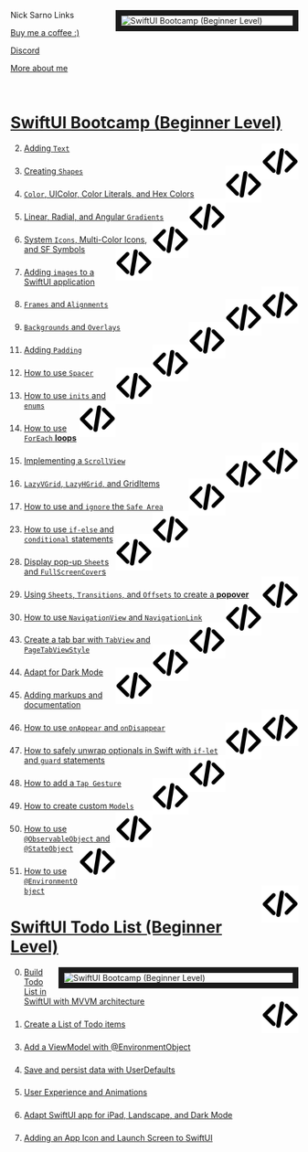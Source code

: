 <a href="https://www.youtube.com/playlist?list=PLwvDm4VfkdphqETTBf-DdjCoAvhai1QpO" target="_blank"><img src="https://img.youtube.com/vi/-Yp0LS61Nxk/0.jpg" 
alt="SwiftUI Bootcamp (Beginner Level)" align="right" width="300" border="10" /></a>

<summary>Nick Sarno Links</summary>
   
[Buy me a coffee :)](https://www.buymeacoffee.com/nicksarno)
   
[Discord](https://discord.com/invite/vhKKyYTGDb)
   
[More about me](https://www.nicksarno.com/)

<br>

# [ SwiftUI Bootcamp (Beginner Level)](https://www.youtube.com/playlist?list=PLwvDm4VfkdphqETTBf-DdjCoAvhai1QpO)

2) [Adding `Text`](https://www.youtube.com/watch?v=RKfkG01x79w&list=PLwvDm4VfkdphqETTBf-DdjCoAvhai1QpO&index=3)
   <a href="SwiftfulThinkingBootcamp/SwiftfulThinkingBootcamp/TextBootcamp.swift" target="_blank"><img src="code.svg" align="right">
   </a>

###

3) [Creating `Shapes`](https://www.youtube.com/watch?v=1dWHjdWgS5M&list=PLwvDm4VfkdphqETTBf-DdjCoAvhai1QpO&index=4)
   <a href="SwiftfulThinkingBootcamp/SwiftfulThinkingBootcamp/ShapesBootcamp.swift" target="_blank"><img src="code.svg" align="right">
   </a>

###

4) [`Color`, UIColor, Color Literals, and Hex Colors](https://www.youtube.com/watch?v=pqnLevvM7Rs&list=PLwvDm4VfkdphqETTBf-DdjCoAvhai1QpO&index=7)
   <a href="SwiftfulThinkingBootcamp/SwiftfulThinkingBootcamp/ColorsBootcamp.swift" target="_blank"><img src="code.svg" align="right">
   </a>

###

5) [Linear, Radial, and Angular `Gradients`](https://www.youtube.com/watch?v=EPoxQHwVnj0&list=PLwvDm4VfkdphqETTBf-DdjCoAvhai1QpO&index=6)
   <a href="SwiftfulThinkingBootcamp/SwiftfulThinkingBootcamp/GradientsBootcamp.swift" target="_blank"><img src="code.svg" align="right">
   </a>

###

6) [System `Icons`, Multi-Color Icons, and SF Symbols](https://www.youtube.com/watch?v=Giq8jRnh0Gk&list=PLwvDm4VfkdphqETTBf-DdjCoAvhai1QpO&index=7)
   <a href="SwiftfulThinkingBootcamp/SwiftfulThinkingBootcamp/IconsBootcamp.swift" target="_blank"><img src="code.svg" align="right">
   </a>

###

7) [Adding `images` to a SwiftUI application](https://www.youtube.com/watch?v=MeoiHFdIeR8&list=PLwvDm4VfkdphqETTBf-DdjCoAvhai1QpO&index=8)
   <a href="SwiftfulThinkingBootcamp/SwiftfulThinkingBootcamp/ImageBootcamp.swift" target="_blank"><img src="code.svg" align="right">
   </a>

###

8) [`Frames` and `Alignments`](https://www.youtube.com/watch?v=BN8IEiM_3qI&list=PLwvDm4VfkdphqETTBf-DdjCoAvhai1QpO&index=9)
   <a href="SwiftfulThinkingBootcamp/SwiftfulThinkingBootcamp/FrameBootcamp.swift" target="_blank"><img src="code.svg" align="right">
   </a>

###

9) [`Backgrounds` and `Overlays`](https://www.youtube.com/watch?v=FQdGt24LMRs&list=PLwvDm4VfkdphqETTBf-DdjCoAvhai1QpO&index=10)
   <a href="SwiftfulThinkingBootcamp/SwiftfulThinkingBootcamp/BackgroundAndOverlayBootcamp.swift" target="_blank"><img src="code.svg" align="right">
   </a>

###

11) [Adding `Padding`](https://www.youtube.com/watch?v=MuOtLPQ4jR4&list=PLwvDm4VfkdphqETTBf-DdjCoAvhai1QpO&index=12&ab_channel=SwiftfulThinking)
    <a href="SwiftfulThinkingBootcamp/SwiftfulThinkingBootcamp/PaddeingAndSpacerBootcamp.swift" target="_blank"><img src="code.svg" align="right">
    </a>

###

12) [How to use `Spacer`](https://www.youtube.com/watch?v=cL23Wx-zbJU&list=PLwvDm4VfkdphqETTBf-DdjCoAvhai1QpO&index=13&ab_channel=SwiftfulThinking)
    <a href="SwiftfulThinkingBootcamp/SwiftfulThinkingBootcamp/SpacerBootcamp.swift" target="_blank"><img src="code.svg" align="right">
    </a>

###

13) [How to use `inits` and `enums`](https://www.youtube.com/watch?v=su0KLQq0JM0&list=PLwvDm4VfkdphqETTBf-DdjCoAvhai1QpO&index=14&ab_channel=SwiftfulThinking)
    <a href="SwiftfulThinkingBootcamp/SwiftfulThinkingBootcamp/InitalizerBootcamp.swift" target="_blank"><img src="code.svg" align="right">
    </a>

###

14) [How to use `ForEach` **loops**](https://www.youtube.com/watch?v=tXFwyFdkSas&list=PLwvDm4VfkdphqETTBf-DdjCoAvhai1QpO&index=31&ab_channel=SwiftfulThinking)
    <a href="SwiftfulThinkingBootcamp/SwiftfulThinkingBootcamp/NavigationViewBootcamp.swift" target="_blank"><img src="code.svg" align="right">
    </a>

###

15) [Implementing a `ScrollView`](https://www.youtube.com/watch?v=9QhhpeYKjOs&list=PLwvDm4VfkdphqETTBf-DdjCoAvhai1QpO&index=16&ab_channel=SwiftfulThinking)
    <a href="SwiftfulThinkingBootcamp/SwiftfulThinkingBootcamp/ScrolViewBootcamp.swift" target="_blank"><img src="code.svg" align="right">
    </a>

###

16) [`LazyVGrid`, `LazyHGrid`, and GridItems](https://www.youtube.com/watch?v=vHvb7LH8VuE&list=PLwvDm4VfkdphqETTBf-DdjCoAvhai1QpO&index=17)
    <a href="SwiftfulThinkingBootcamp/SwiftfulThinkingBootcamp/GridBootcamp.swift" target="_blank"><img src="code.svg" align="right">
    </a>

###

17) [How to use and `ignore` the `Safe Area`](https://www.youtube.com/watch?v=_0NDKxvfg40&list=PLwvDm4VfkdphqETTBf-DdjCoAvhai1QpO&index=18)
    <a href="SwiftfulThinkingBootcamp/SwiftfulThinkingBootcamp/SafeAreaBootcamp.swift" target="_blank"><img src="code.svg" align="right">
    </a>

###


23) [How to use `if-else` and `conditional` statements](https://www.youtube.com/watch?v=W8sGT16WAkQ&list=PLwvDm4VfkdphqETTBf-DdjCoAvhai1QpO&index=24)
    <a href="SwiftfulThinkingBootcamp/SwiftfulThinkingBootcamp/ConditionalBootcamp.swift" target="_blank"><img src="code.svg" align="right">
    </a>

###

28) [Display pop-up `Sheet`s and `FullScreenCover`s](https://www.youtube.com/watch?v=ddr3E0l4gIQ&list=PLwvDm4VfkdphqETTBf-DdjCoAvhai1QpO&index=29&ab_channel=SwiftfulThinking)
    <a href="SwiftfulThinkingBootcamp/SwiftfulThinkingBootcamp/SheetsBootcamp.swift" target="_blank"><img src="code.svg" align="right">
    </a>

###

29) [Using `Sheets`, `Transitions`, and `Offsets` to create a **popover**](https://www.youtube.com/watch?v=5QDvfNQF304&list=PLwvDm4VfkdphqETTBf-DdjCoAvhai1QpO&index=30)
    <a href="SwiftfulThinkingBootcamp/SwiftfulThinkingBootcamp/PopoverBootcamp.swift" target="_blank"><img src="code.svg" align="right">
    </a>

###

30) [How to use `NavigationView` and `NavigationLink`](https://www.youtube.com/watch?v=tXFwyFdkSas&list=PLwvDm4VfkdphqETTBf-DdjCoAvhai1QpO&index=31&ab_channel=SwiftfulThinking)
    <a href="SwiftfulThinkingBootcamp/SwiftfulThinkingBootcamp/NavigationViewBootcamp.swift" target="_blank"><img src="code.svg" align="right">
    </a>

###

43) [Create a tab bar with `TabView` and `PageTabViewStyle`](https://www.youtube.com/watch?v=5E_D9D8Z5nQ&ab_channel=SwiftfulThinking)
    <a href="SwiftfulThinkingBootcamp/SwiftfulThinkingBootcamp/TabViewBootcamp.swift" target="_blank"><img src="code.svg" align="right">
    </a>

###

44) [Adapt for Dark Mode](https://www.youtube.com/watch?v=DB5uNhIea-o&list=PLwvDm4VfkdphqETTBf-DdjCoAvhai1QpO&index=45)
    <a href="SwiftfulThinkingBootcamp/SwiftfulThinkingBootcamp/DarkModeBootcamp.swift" target="_blank"><img src="code.svg" align="right">
    </a>

###

45) [Adding markups and documentation](https://www.youtube.com/watch?v=O8_meC7hIwI&list=PLwvDm4VfkdphqETTBf-DdjCoAvhai1QpO&index=46)
    <a href="SwiftfulThinkingBootcamp/SwiftfulThinkingBootcamp/DocumentationBootcamp.swift" target="_blank"><img src="code.svg" align="right">
    </a>

###

46) [How to use `onAppear` and `onDisappear`](https://www.youtube.com/watch?v=QAP4DbfoKvk&list=PLwvDm4VfkdphqETTBf-DdjCoAvhai1QpO&index=47)
    <a href="SwiftfulThinkingBootcamp/SwiftfulThinkingBootcamp/OnAppearBootcamp.swift" target="_blank"><img src="code.svg" align="right">
    </a>

###

47) [How to safely unwrap optionals in Swift with `if-let` and `guard` statements](https://www.youtube.com/watch?v=wmQIl0O9HBY&list=PLwvDm4VfkdphqETTBf-DdjCoAvhai1QpO&index=48)
    <a href="SwiftfulThinkingBootcamp/SwiftfulThinkingBootcamp/IfLetGuardBootcamp.swift" target="_blank"><img src="code.svg" align="right">
    </a>

###

48) [How to add a `Tap Gesture`](https://www.youtube.com/watch?v=joUjsvWn2Eg&list=PLwvDm4VfkdphqETTBf-DdjCoAvhai1QpO&index=49)
    <a href="SwiftfulThinkingBootcamp/SwiftfulThinkingBootcamp/TapGestureBootcamp.swift" target="_blank"><img src="code.svg" align="right">
    </a>

###

49) [How to create custom `Models`](https://www.youtube.com/watch?v=bQQlnGaYN14&list=PLwvDm4VfkdphqETTBf-DdjCoAvhai1QpO&index=50&ab_channel=SwiftfulThinking)
    <a href="SwiftfulThinkingBootcamp/SwiftfulThinkingBootcamp/ModelBootcamp.swift" target="_blank"><img src="code.svg" align="right">
    </a>

###

50) [How to use `@ObservableObject` and `@StateObject`](https://www.youtube.com/watch?v=-yjKAb0Pj60&list=PLwvDm4VfkdphqETTBf-DdjCoAvhai1Qp)
    <a href="SwiftfulThinkingBootcamp/SwiftfulThinkingBootcamp/ViewModelBootcamp.swift" target="_blank"><img src="code.svg" align="right">
    </a>

###

51) [How to use `@EnvironmentObject`](https://www.youtube.com/watch?v=VWZ-h_N1wDk&list=PLwvDm4VfkdphqETTBf-DdjCoAvhai1QpO&index=52)
    <a href="SwiftfulThinkingBootcamp/SwiftfulThinkingBootcamp/EnvironmentObjectBootcamp.swift" target="_blank"><img src="code.svg" align="right">
    </a>

###

# [SwiftUI Todo List (Beginner Level)](https://www.youtube.com/playlist?list=PLwvDm4VfkdpheGqemblOIA7v3oq0MS30i)

<a href="https://www.youtube.com/playlist?list=PLwvDm4VfkdpheGqemblOIA7v3oq0MS30i" target="_blank"><img src="https://img.youtube.com/vi/wEf1YS4vyW8/0.jpg" 
alt="SwiftUI Bootcamp (Beginner Level)" width="400" align="right" border="10" /></a>


0) [Build Todo List in SwiftUI with MVVM architecture](https://www.youtube.com/watch?v=wEf1YS4vyW8&list=PLwvDm4VfkdpheGqemblOIA7v3oq0MS30i&index=1)
    <a href="SwiftfulThinkingBootcamp/SwiftfulThinkingBootcamp/TodoList" target="_blank"><img src="code.svg" align="right">
    </a>

###

1) [Create a List of Todo items](https://www.youtube.com/watch?v=EPdivac0kwE&list=PLwvDm4VfkdpheGqemblOIA7v3oq0MS30i&index=2)
###

3) [Add a ViewModel with @EnvironmentObject](https://www.youtube.com/watch?v=nwpmWu1SP1k&list=PLwvDm4VfkdpheGqemblOIA7v3oq0MS30i&index=4)
###

4) [Save and persist data with UserDefaults](https://www.youtube.com/watch?v=1QOLiELlpGk&list=PLwvDm4VfkdpheGqemblOIA7v3oq0MS30i&index=5)
###

5) [User Experience and Animations](https://www.youtube.com/watch?v=KamCx-Hfdxk&list=PLwvDm4VfkdpheGqemblOIA7v3oq0MS30i&index=6)
###

6) [Adapt SwiftUI app for iPad, Landscape, and Dark Mode](https://www.youtube.com/watch?v=D3T2PQALJOs&list=PLwvDm4VfkdpheGqemblOIA7v3oq0MS30i&index=7)
###

7) [Adding an App Icon and Launch Screen to SwiftUI](https://www.youtube.com/watch?v=3CasiUiJPVo&list=PLwvDm4VfkdpheGqemblOIA7v3oq0MS30i&index=8)
###
